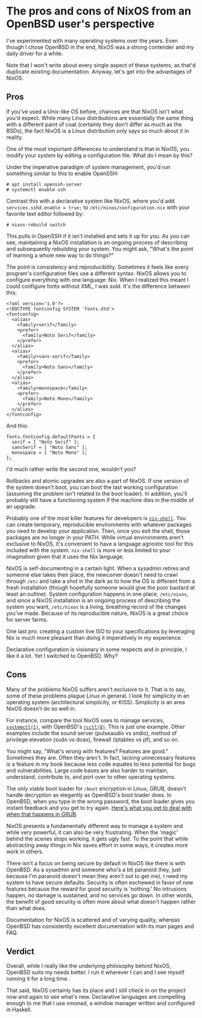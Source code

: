# The pros and cons of NixOS from an OpenBSD user's perspective

I've experimented with many operating systems over the years. Even
though I chose OpenBSD in the end, NixOS was a strong contender and my
daily driver for a while.

Note that I won't write about every single aspect of these systems, as
that'd duplicate existing documentation. Anyway, let's get into the
advantages of NixOS.

## Pros

If you've used a Unix-like OS before, chances are that NixOS isn't what
you'd expect. While many Linux distributions are essentially the same
thing with a different paint of coat (certainly they don't differ as
much as the BSDs), the fact NixOS is a Linux distribution only says so
much about it in reality.

One of the most important differences to understand is that in NixOS,
you modify your system by editing a configuration file. What do I mean
by this?

Under the imperative paradigm of system management, you'd run something
similar to this to enable OpenSSH:

    # apt install openssh-server
    # systemctl enable ssh

Contrast this with a declarative system like NixOS, where you'd add
`services.sshd.enable = true;` to `/etc/nixos/configuration.nix` with
your favorite text editor followed by:

    # nixos-rebuild switch

This pulls in OpenSSH if it isn't installed and sets it up for you. As
you can see, maintaining a NixOS installation is an ongoing process of
describing and subsequently rebuilding your system. You might ask,
"What's the point of learning a whole new way to do things?"

The point is consistency and reproducibility. Sometimes it feels like
every program's configuration files use a different syntax. NixOS allows
you to configure everything with one language: Nix. When I realized this
meant I could configure fonts without XML, I was *sold*. It's the
difference between this:

```
<?xml version='1.0'?>
<!DOCTYPE fontconfig SYSTEM 'fonts.dtd'>
<fontconfig>
  <alias>
    <family>serif</family>
    <prefer>
      <family>Noto Serif</family>
    </prefer>
  </alias>
  <alias>
    <family>sans-serif</family>
    <prefer>
      <family>Noto Sans</family>
    </prefer>
  </alias>
  <alias>
    <family>monospace</family>
    <prefer>
      <family>Noto Mono</family>
    </prefer>
  </alias>
</fontconfig>
```

And this:

```
fonts.fontconfig.defaultFonts = {
  serif = [ "Noto Serif" ];
  sansSerif = [ "Noto Sans" ];
  monospace = [ "Noto Mono" ];
};
```

I'd much rather write the second one, wouldn't you?

Rollbacks and atomic upgrades are also a part of NixOS. If one version
of the system doesn't boot, you can boot the last working configuration
(assuming the problem isn't related to the boot loader). In addition,
you'll probably still have a functioning system if the machine dies in
the middle of an upgrade.

Probably one of the most killer features for developers is
[`nix-shell`](https://nixos.org/manual/nix/stable/#sec-nix-shell). You
can create temporary, reproducible environments with whatever packages
you need to develop your application. Then, once you exit the shell,
those packages are no longer in your PATH. While virtual environments
aren't exclusive to NixOS, it's convenient to have a language agnostic
tool for this included with the system. `nix-shell` is more or less
limited to your imagination given that it uses the Nix language.

NixOS is self-documenting in a certain light. When a sysadmin retires
and someone else takes their place, the newcomer doesn't need to crawl
through `/etc` and take a shot in the dark as to how the OS is different
from a fresh installation (though hopefully someone would give the poor
bastard at least an outline). System configuration happens in one place,
`/etc/nixos`, and since a NixOS installation is an ongoing process of
describing the system you want, `/etc/nixos` is a living, breathing
record of the changes you've made. Because of its reproducible nature,
NixOS is a great choice for server farms.

One last pro: creating a custom live ISO to your specifications by
leveraging Nix is much more pleasant than doing it imperatively in my
experience.

Declarative configuration is visionary in some respects and in
principle, I like it a lot. Yet I switched to OpenBSD. Why?

## Cons

Many of the problems NixOS suffers aren't exclusive to it. That is to
say, some of these problems plague Linux in general. I look for
simplicity in an operating system (architectural simplicity, or KISS).
Simplicity is an area NixOS doesn't do so well in.

For instance, compare the tool NixOS uses to manage services,
[`systemctl(1)`](https://www.mankier.com/1/systemctl), with OpenBSD's
[`rcctl(8)`](https://man.openbsd.org/rcctl). This is just one
example. Other examples include the sound server (pulseaudio vs sndio),
method of privilege elevation (sudo vs doas), firewall (iptables vs pf),
and so on.

You might say, "What's wrong with features? Features are good."
Sometimes they are. Often they aren't. In fact, lacking unnecessary
features *is* a feature in my book because less code equates to less
potential for bugs and vulnerabilities. Large code bases are also harder
to maintain, understand, contribute to, and port over to other operating
systems.

The only viable boot loader for `/boot` encryption in Linux, GRUB,
doesn't handle decryption as elegantly as OpenBSD's boot loader does. In
OpenBSD, when you type in the wrong password, the boot loader gives you
instant feedback and you get to try again. [Here's what you get to deal
with when that happens in
GRUB](https://wiki.archlinux.org/index.php/Grub#GRUB_rescue_and_encrypted_/boot).

NixOS presents a fundamentally different way to manage a system and
while very powerful, it can also be very frustrating. When the 'magic'
behind the scenes stops working, it gets ugly fast. To the point that
while abstracting away things in Nix saves effort in some ways, it
creates more work in others.

There isn't a focus on being secure by default in NixOS like there is
with OpenBSD. As a sysadmin and someone who's a bit paranoid (hey, just
because I'm paranoid doesn't mean they aren't out to get me), I need my
system to have secure defaults. Security is often eschewed in favor of
new features because the reward for good security is 'nothing.' No
intrusions happen, no damage is sustained, and no services go down. In
other words, the benefit of good security is often more about what
doesn't happen rather than what does.

Documentation for NixOS is scattered and of varying quality, whereas
OpenBSD has consistently excellent documentation with its man pages and
FAQ.

## Verdict

Overall, while I really like the underlying philosophy behind NixOS,
OpenBSD suits my needs better. I run it wherever I can and I see myself
running it for a long time.

That said, NixOS certainly has its place and I still check in on the
project now and again to see what's new. Declarative languages are
compelling enough to me that I use xmonad, a window manager written and
configured in Haskell.
